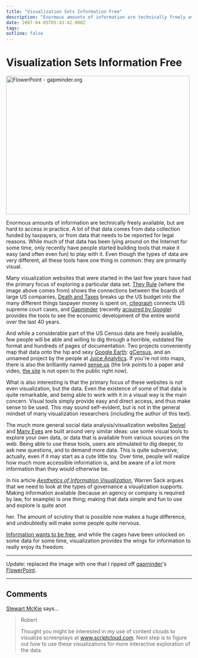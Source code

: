 ```yaml
---
title: "Visualization Sets Information Free"
description: "Enormous amounts of information are technically freely available, but are hard to access in practice. A lot of that data comes from data collection funded by taxpayers, or from data that needs to be reported for legal reasons. While much of that data has been lying around on the Internet for some time, only recently have people started building tools that make it easy (and often even fun) to play with it. Even though the types of data are very different, all these tools have one thing in common: they are primarily visual."
date: 2007-04-05T05:43:42.000Z
tags: 
outline: false
---
```


# Visualization Sets Information Free

<a href="/blog/visualization-sets-information-free.html"><img title="FlowerPoint - gapminder.org" src="http://eagereyes.org/media/attachments/flowerpoint6.gif" alt="FlowerPoint - gapminder.org" width="498" height="376" border="0" /></a>

Enormous amounts of information are technically freely available, but are hard to access in practice. A lot of that data comes from data collection funded by taxpayers, or from data that needs to be reported for legal reasons. While much of that data has been lying around on the Internet for some time, only recently have people started building tools that make it easy (and often even fun) to play with it. Even though the types of data are very different, all these tools have one thing in common: they are primarily visual.

Many visualization websites that were started in the last few years have had the primary focus of exploring a particular data set. <a href="http://theyrule.net/">They Rule</a> (where the image above comes from) shows the connections between the boards of large US companies, <a href="http://thebudgetgraph.com/">Death and Taxes</a> breaks up the US budget into the many different things taxpayer money is spent on, <a href="http://www.citegraph.com/">citegraph</a> connects US supreme court cases, and <a href="http://gapminder.org/">Gapminder</a> (recently <a href="http://tools.google.com/gapminder/">acquired by Google</a>) provides the tools to see the economic development of the entire world over the last 40 years.

And while a considerable part of the US Census data are freely available, few people will be able and willing to dig through a horrible, outdated file format and hundreds of pages of documentation. Two projects conveniently map that data onto the hip and sexy <a href="http://earth.google.com/">Google Earth</a>: <a href="http://gecensus.stanford.edu/gcensus/">gCensus</a>, and an unnamed project by the people at <a href="http://www.juiceanalytics.com/weblog/?p=119">Juice Analytics</a>. If you're not into maps, there is also the brilliantly named <a href="http://vis.berkeley.edu/papers/sense.us/">sense.us</a> (the link points to a paper and video, <a href="http://sense.us/">the site</a> is not open to the public right now).

What is also interesting is that the primary focus of these websites is not even visualization, but the data. Even the existence of some of that data is quite remarkable, and being able to work with it in a visual way is the main concern. Visual tools simply provide easy and direct access, and thus make sense to be used. This may sound self-evident, but is not in the general mindset of many visualization researchers (including the author of this text).

The much more general social data analysis/visualization websites <a href="http://www.swivel.com/">Swivel</a> and <a href="http://many-eyes.com/">Many Eyes</a> are built around very similar ideas: use some visual tools to explore your own data, or data that is available from various sources on the web. Being able to use these tools, users are stimulated to dig deeper, to ask new questions, and to demand more data. This is quite subversive, actually, even if it may start as a cute little toy. Over time, people will realize how much more accessible information is, and be aware of a lot more information than they would otherwise be.

In his article <em><a href="http://hybrid.ucsc.edu/SocialComputingLab/Publications/wsack-infoaesthetics-illustrated.doc">Aesthetics of Information Visualization</a></em>, Warren Sack argues that we need to look at the types of governance a visualization supports. Making information available (because an agency or company is required by law, for example) is one thing; making that data simple and fun to use and explore is quite anot
<script type="text/javascript" src="http://eagereyes.org/sites/all/modules/tinytinymce/tinymce/jscripts/tiny_mce/themes/advanced/langs/en.js?X"></script>
her. The amount of scrutiny that is possible now makes a huge difference, and undoubtedly will make some people quite nervous.

<a href="http://en.wikipedia.org/wiki/Information_wants_to_be_free">Information wants to be free</a>, and while the cages have been unlocked on some data for some time, visualization provides the wings for information to really enjoy its freedom.

<hr />

Update: replaced the image with one that I ripped off <a href="http://www.gapminder.org/">gapminder</a>'s <a href="http://www.gapminder.org/downloads/presentations/flowerpowerpoint-2004.html">FlowerPoint</a>.


---
## Comments

<a href="http://www.scriptcloud.com" rel="nofollow noopener" target="_blank">Stewart McKie</a> says…
>	Robert
>	
>	Thought you might be interested in my use of content clouds to visualize screenplays at www.scriptcloud.com. Next step is to figure out how to use these visualizations for more interactive exploration of the data.


